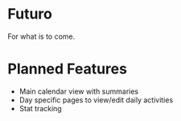 # Futuro
For what is to come.

# Planned Features
- Main calendar view with summaries
- Day specific pages to view/edit daily activities
- Stat tracking